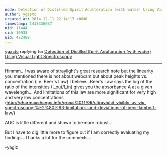 ```yaml
---
node: Detection of Distilled Spirit Adulteration (with water) Using Visual Light Spectroscopy
author: ygzstc
created_at: 2014-12-11 22:14:17 +0000
timestamp: 1418336057
nid: 11444
cid: 10935
uid: 422489
---
```




[ygzstc](../profile/ygzstc) replying to: [Detection of Distilled Spirit Adulteration (with water) Using Visual Light Spectroscopy](../notes/ygzstc/12-09-2014/detection-of-distilled-spirit-adulteration-with-water-using-uv-vis-spectroscopy)

----
Himmm...I was aware of straylight's great research note but the linearity you mentioned there is not about webcam but about peak heights vs. concentration (i.e. Beer's Law) I believe...Beer's Law says the log of the ratio of the intensities (I_out/I_in) gives you the absorbance A at a given wavelength... And limitations of this law are more significant for very high and very low concentrations (http://pharmaxchange.info/press/2012/05/ultraviolet-visible-uv-vis-spectroscopy-%E2%80%93-limitations-and-deviations-of-beer-lambert-law/)

AUC is little different and shown to be more robust...

But I have to dig little more to figure out if I am correctly evaluating my findings...Thanks a lot for the comments...

-yagiz
